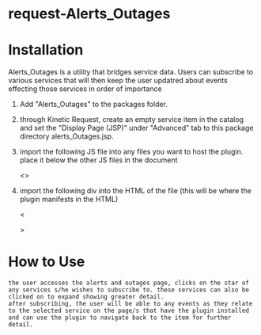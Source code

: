 request-Alerts_Outages
======================

Installation
============


Alerts_Outages is a utility that bridges service data. Users can subscribe to various services that will then keep the user updatred about events effecting those services in order of importance 


1. Add "Alerts_Outages" to the packages folder.


2. through Kinetic Request, create an empty service item in the catalog and set the "Display Page (JSP)" under "Advanced" tab to this package directory alerts_Outages.jsp.
	

3. import the following JS file into any files you want to host the plugin. place it below the other JS files in the document

	<<script type="text/javascript" src="<%=bundle.bundlePath()%>packages/Alerts_Outages/assets/js/alertsQuery.js"></script>>


4. import the following div into the HTML of the file (this will be where the plugin manifests in the HTML)

	<<div id="alertsQuery"></div>>


How to Use
==========

	the user accesses the alerts and outages page, clicks on the star of any services s/he wishes to subscribe to. these services can also be clicked on to expand showing greater detail.
	after subscribing, the user will be able to any events as they relate to the selected service on the page/s that have the plugin installed and can use the plugin to navigate back to the item for further detail.

